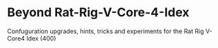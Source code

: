 # Beyond Rat-Rig-V-Core-4-Idex
Confuguration upgrades, hints, tricks and experiments for the Rat Rig V-Core4 Idex (400)

